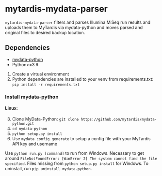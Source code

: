 # mytardis-mydata-parser
`mytardis-mydata-parser` filters and parses Illumina MiSeq run results and uploads them to MyTardis via mydata-python and moves 
parsed and original files to desired backup location.

## Dependencies
* [mydata-python](https://github.com/mytardis/mydata-python) 
* Python>=3.6

1. Create a virtual environment
2. Python dependencies are installed to your venv from requirements.txt:
`pip install -r requirements.txt`


### Install mydata-python
#### Linux:
3. Clone MyData-Python:
`git clone https://github.com/mytardis/mydata-python.git`
4. `cd mydata-python`
5. `python setup.py install`
6. Use `mydata config generate` to setup a config file with your MyTardis API key and username

Use `python run.py [command]` to run from Windows. Necessary to get around 
`FileNotFoundError: [WinError 2] The system cannot find the file specified`. 
Files missing from `python setup.py install` for Windows. 
To uninstall, run `pip uninstall mydata-python`.

